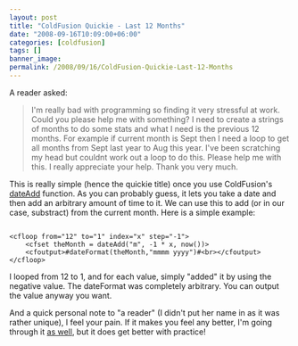 ```yaml
---
layout: post
title: "ColdFusion Quickie - Last 12 Months"
date: "2008-09-16T10:09:00+06:00"
categories: [coldfusion]
tags: []
banner_image: 
permalink: /2008/09/16/ColdFusion-Quickie-Last-12-Months
---
```


A reader asked:

<blockquote>
<p>
I'm really bad with programming so finding it very stressful at work. Could you please help me with something? I need to create a strings of months to do some stats and what I need is the previous 12 months. For example if current month is Sept then I need a loop to get all months from Sept last year to Aug this year. I've been scratching my head but couldnt work out a loop to do this. Please help me with this. I really appreciate your help. Thank you very much.
</p>
</blockquote>

This is really simple (hence the quickie title) once you use ColdFusion's <a href="http://www.cfquickdocs.com/cf8/?getDoc=DateAdd">dateAdd</a> function. As you can probably guess, it lets you take a date and then add an arbitrary amount of time to it. We can use this to add (or in our case, substract) from the current month. Here is a simple example:

<more>

<code>
&lt;cfloop from="12" to="1" index="x" step="-1"&gt;
	&lt;cfset theMonth = dateAdd("m", -1 * x, now())&gt;
	&lt;cfoutput&gt;#dateFormat(theMonth,"mmmm yyyy")#&lt;br&gt;&lt;/cfoutput&gt;
&lt;/cfloop&gt;
</code>

I looped from 12 to 1, and for each value, simply "added" it by using the negative value. The dateFormat was completely arbitrary. You can output the value anyway you want. 

And a quick personal note to "a reader" (I didn't put her name in as it was rather unique), I feel your pain. If it makes you feel any better, I'm going through it <a href="http://www.raymondcamden.com/index.cfm/2008/8/16/Pardon-me-while-I-have-a-brain-cramp-or-three">as well</a>, but it does get better with practice!